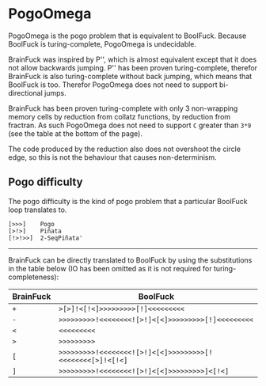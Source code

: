 # PogoOmega

PogoOmega is the pogo problem that is equivalent to BoolFuck. Because BoolFuck is turing-complete, PogoOmega is undecidable.

BrainFuck was inspired by P'', which is almost equivalent except that it does not allow backwards jumping. P'' has been proven turing-complete, therefor BrainFuck is also turing-complete without back jumping, which means that BoolFuck is too.
Therefor PogoOmega does not need to support bi-directional jumps.

BrainFuck has been proven turing-complete with only 3 non-wrapping memory cells by reduction from collatz functions, by reduction from fractran. As such PogoOmega does not need to support `C` greater than `3*9` (see the table at the bottom of the page).

The code produced by the reduction also does not overshoot the circle edge, so this is not the behaviour that causes non-determinism.

## Pogo difficulty

The pogo difficulty is the kind of pogo problem that a particular BoolFuck loop translates to.

```
[>>>]    Pogo
[>!>]    Piñata
[!>!>>]  2-SeqPiñata'
```

-------

BrainFuck can be directly translated to BoolFuck by using the substitutions in the table below (IO has been omitted as it is not required for turing-completeness):

| BrainFuck | BoolFuck                                                  |
|-----------|-----------------------------------------------------------|
| `+`       | `>[>]!<[!<]>>>>>>>>>[!]<<<<<<<<<`                         |
| `-`       | `>>>>>>>>>!<<<<<<<<![>!]<[<]>>>>>>>>>[!]<<<<<<<<<`        |
| `<`       | `<<<<<<<<<`                                               |
| `>`       | `>>>>>>>>>`                                               |
| `[`       | `>>>>>>>>>!<<<<<<<<![>!]<[<]>>>>>>>>>[!<<<<<<<<[>]!<[!<]` |
| `]`       | `>>>>>>>>>!<<<<<<<<![>!]<[<]>>>>>>>>>]<[!<]`              |

